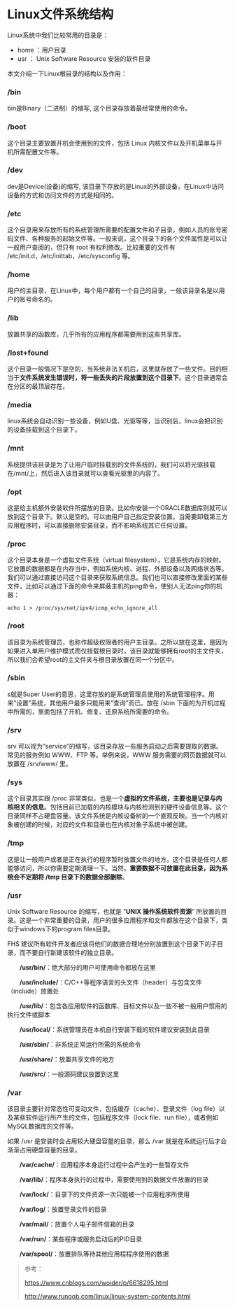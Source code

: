 # Linux文件系统结构

Linux系统中我们比较常用的目录是：

- home ：用户目录
- usr ：  Unix Software Resource 安装的软件目录

本文介绍一下Linux根目录的结构以及作用：

### /bin

bin是Binary（二进制）的缩写, 这个目录存放着最经常使用的命令。

### /boot

这个目录主要放置开机会使用到的文件，包括 Linux 内核文件以及开机菜单与开机所需配置文件等。

### /dev

dev是Device(设备)的缩写, 该目录下存放的是Linux的外部设备，在Linux中访问设备的方式和访问文件的方式是相同的。

### /etc

这个目录用来存放所有的系统管理所需要的配置文件和子目录，例如人员的账号密码文件、各种服务的起始文件等。一般来说，这个目录下的各个文件属性是可以让一般用户查阅的，但只有 root 有权利修改。比较重要的文件有 /etc/init.d，/etc/inittab，/etc/sysconfig 等。

### /home

用户的主目录，在Linux中，每个用户都有一个自己的目录，一般该目录名是以用户的账号命名的。

### /lib

 放置共享的函数库，几乎所有的应用程序都需要用到这些共享库。

### /lost+found

这个目录一般情况下是空的，当系统非法关机后，这里就存放了一些文件。目的相当于**文件系统发生错误时，将一些丢失的片段放置到这个目录下**。这个目录通常会在分区的最顶层存在。

### /media

linux系统会自动识别一些设备，例如U盘、光驱等等，当识别后，linux会把识别的设备挂载到这个目录下。

### /mnt

系统提供该目录是为了让用户临时挂载别的文件系统的，我们可以将光驱挂载在/mnt/上，然后进入该目录就可以查看光驱里的内容了。

### /opt

 这是给主机额外安装软件所摆放的目录。比如你安装一个ORACLE数据库则就可以放到这个目录下。默认是空的。可以由用户自己指定安装位置。当需要卸载第三方应用程序时，可以直接删除安装目录，而不影响系统其它任何设置。

### /proc

这个目录本身是一个虚拟文件系统（virtual filesystem），它是系统内存的映射。它放置的数据都是在内存当中，例如系统内核、进程、外部设备以及网络状态等。我们可以通过直接访问这个目录来获取系统信息。我们也可以直接修改里面的某些文件，比如可以通过下面的命令来屏蔽主机的ping命令，使别人无法ping你的机器：

```shell
echo 1 > /proc/sys/net/ipv4/icmp_echo_ignore_all
```

### /root

该目录为系统管理员，也称作超级权限者的用户主目录。之所以放在这里，是因为如果进入单用户维护模式而仅挂载根目录时，该目录就能够拥有root的主文件夹，所以我们会希望root的主文件夹与根目录放置在同一个分区中。

### /sbin

s就是Super User的意思，这里存放的是系统管理员使用的系统管理程序。用来“设置”系统，其他用户最多只能用来“查询”而已。放在 /sbin 下面的为开机过程中所需的，里面包括了开机、修复、还原系统所需要的命令。

### /srv

srv 可以视为“service”的缩写，该目录存放一些服务启动之后需要提取的数据。常见的服务例如 WWW、FTP 等。举例来说，WWW 服务需要的网页数据就可以放置在 /srv/www/ 里。

### /sys

这个目录其实跟 /proc 非常类似，也是一个**虚拟的文件系统，主要也是记录与内核相关的信息**。包括目前已加载的内核模块与内核检测到的硬件设备信息等。这个目录同样不占硬盘容量。该文件系统是内核设备树的一个直观反映。当一个内核对象被创建的时候，对应的文件和目录也在内核对象子系统中被创建。

### /tmp

这是让一般用户或者是正在执行的程序暂时放置文件的地方。这个目录是任何人都能够访问，所以你需要定期清理一下。当然，**重要数据不可放置在此目录，因为系统会不定期将 /tmp 目录下的数据全部删除**。

### /usr

 Unix Software Resource 的缩写，也就是 “**UNIX 操作系统软件资源**” 所放置的目录。这是一个非常重要的目录，用户的很多应用程序和文件都放在这个目录下，类似于windows下的program files目录。

FHS 建议所有软件开发者应该将他们的数据合理地分别放置到这个目录下的子目录，而不要自行新建该软件的独立目录。

　　**/usr/bin/**：绝大部分的用户可使用命令都放在这里

　　**/usr/include/**：C/C++等程序语言的头文件（header）与包含文件（include）放置处

　　**/usr/lib/**：包含各应用软件的函数库、目标文件以及一些不被一般用户惯用的执行文件或脚本

　　**/usr/local/**：系统管理员在本机自行安装下载的软件建议安装到此目录

　　**/usr/sbin/**：非系统正常运行所需的系统命令

　　**/usr/share/**：放置共享文件的地方

　　**/usr/src/**：一般源码建议放置到这里

### /var

该目录主要针对常态性可变动文件，包括缓存（cache）、登录文件（log file）以及某些软件运行所产生的文件，包括程序文件（lock file、run file），或者例如MySQL数据库的文件等。

如果 /usr 是安装时会占用较大硬盘容量的目录，那么 /var 就是在系统运行后才会渐渐占用硬盘容量的目录。 

　　**/var/cache/**：应用程序本身运行过程中会产生的一些暂存文件

　　**/var/lib/**：程序本身执行的过程中，需要使用到的数据文件放置的目录

　　**/var/lock/**：目录下的文件资源一次只能被一个应用程序所使用

　　**/var/log/**：放置登录文件的目录

　　**/var/mail/**：放置个人电子邮件信箱的目录

　　**/var/run/**：某些程序或服务启动后的PID目录

　　**/var/spool/**：放置排队等待其他应用程程序使用的数据



> 参考：
>
> https://www.cnblogs.com/woider/p/6618295.html
>
> http://www.runoob.com/linux/linux-system-contents.html